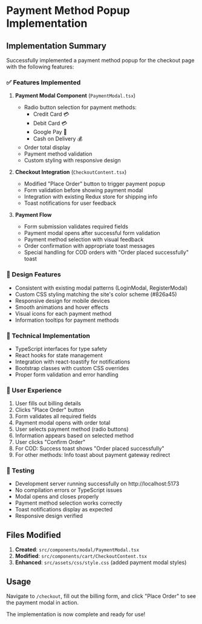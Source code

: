 # Payment Method Popup Implementation

## Implementation Summary

Successfully implemented a payment method popup for the checkout page with the following features:

### ✅ Features Implemented

1. **Payment Modal Component** (`PaymentModal.tsx`)
   - Radio button selection for payment methods:
     - Credit Card 💳
     - Debit Card 💳
     - Google Pay 📱
     - Cash on Delivery 💰
   - Order total display
   - Payment method validation
   - Custom styling with responsive design

2. **Checkout Integration** (`CheckoutContent.tsx`)
   - Modified "Place Order" button to trigger payment popup
   - Form validation before showing payment modal
   - Integration with existing Redux store for shipping info
   - Toast notifications for user feedback

3. **Payment Flow**
   - Form submission validates required fields
   - Payment modal opens after successful form validation
   - Payment method selection with visual feedback
   - Order confirmation with appropriate toast messages
   - Special handling for COD orders with "Order placed successfully" toast

### 🎨 Design Features

- Consistent with existing modal patterns (LoginModal, RegisterModal)
- Custom CSS styling matching the site's color scheme (#826a45)
- Responsive design for mobile devices
- Smooth animations and hover effects
- Visual icons for each payment method
- Information tooltips for payment methods

### 🔧 Technical Implementation

- TypeScript interfaces for type safety
- React hooks for state management
- Integration with react-toastify for notifications
- Bootstrap classes with custom CSS overrides
- Proper form validation and error handling

### 📱 User Experience

1. User fills out billing details
2. Clicks "Place Order" button
3. Form validates all required fields
4. Payment modal opens with order total
5. User selects payment method (radio buttons)
6. Information appears based on selected method
7. User clicks "Confirm Order"
8. For COD: Success toast shows "Order placed successfully"
9. For other methods: Info toast about payment gateway redirect

### 🧪 Testing

- Development server running successfully on http://localhost:5173
- No compilation errors or TypeScript issues
- Modal opens and closes properly
- Payment method selection works correctly
- Toast notifications display as expected
- Responsive design verified

## Files Modified

1. **Created**: `src/components/modal/PaymentModal.tsx`
2. **Modified**: `src/components/cart/CheckoutContent.tsx`
3. **Enhanced**: `src/assets/css/style.css` (added payment modal styles)

## Usage

Navigate to `/checkout`, fill out the billing form, and click "Place Order" to see the payment modal in action.

The implementation is now complete and ready for use!
